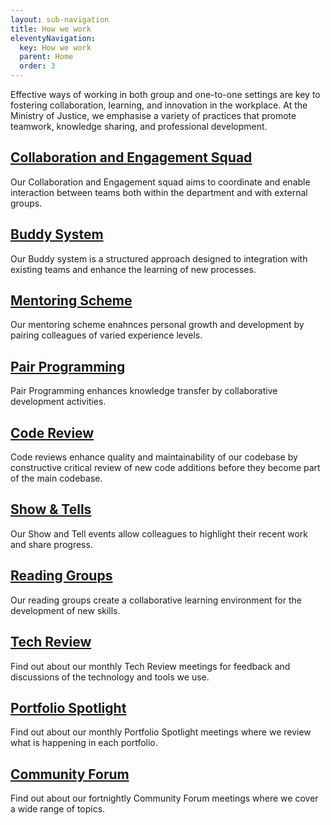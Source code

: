 ```yaml
---
layout: sub-navigation
title: How we work
eleventyNavigation:
  key: How we work
  parent: Home
  order: 3
---
```


Effective ways of working in both group and one-to-one settings are key to fostering collaboration, learning, and innovation in the workplace. At the Ministry of Justice, we emphasise a variety of practices that promote teamwork, knowledge sharing, and professional development.

<div class="grid grid-cols-1 gap-1 pt-8">
  <div class="grid-card">
    <h2 class="govuk-heading-m"><a href="collaboration/" class="govuk-link">Collaboration and Engagement Squad</a></h2>
    <p class="govuk-body">Our Collaboration and Engagement squad aims to coordinate and enable interaction between teams both within the department and with external groups.</p>
  </div>
<div class="grid grid-cols-1 gap-2 pt-8">
  <div class="grid-card">
    <h2 class="govuk-heading-m"><a href="buddy-system/" class="govuk-link">Buddy System</a></h2>
    <p class="govuk-body">Our Buddy system is a structured approach designed to integration with existing teams and enhance the learning of new processes.</p>
  </div>
<div class="grid grid-cols-1 gap-2 pt-8">
  <div class="grid-card">
    <h2 class="govuk-heading-m"><a href="mentoring/" class="govuk-link">Mentoring Scheme</a></h2>
    <p class="govuk-body">Our mentoring scheme enahnces personal growth and development by pairing colleagues of varied experience levels.</p>
  </div>
<div class="grid grid-cols-1 gap-2 pt-8">
  <div class="grid-card">
    <h2 class="govuk-heading-m"><a href="pair/" class="govuk-link">Pair Programming</a></h2>
    <p class="govuk-body">Pair Programming enhances knowledge transfer by collaborative development activities.</p>
  </div>
<div class="grid grid-cols-1 gap-2 pt-8">
  <div class="grid-card">
    <h2 class="govuk-heading-m"><a href="code/" class="govuk-link">Code Review</a></h2>
    <p class="govuk-body">Code reviews enhance quality and maintainability of our codebase by constructive critical review of new code additions before they become part of the main codebase.</p>
  </div>
<div class="grid grid-cols-1 gap-2 pt-8">
  <div class="grid-card">
    <h2 class="govuk-heading-m"><a href="show/" class="govuk-link">Show & Tells</a></h2>
    <p class="govuk-body">Our Show and Tell events allow colleagues to highlight their recent work and share progress.</p>
  </div>
<div class="grid grid-cols-1 gap-2 pt-8">
  <div class="grid-card">
    <h2 class="govuk-heading-m"><a href="reading/" class="govuk-link">Reading Groups</a></h2>
    <p class="govuk-body">Our reading groups create a collaborative learning environment for the development of new skills.</p>
  </div>
<div class="grid grid-cols-1 gap-2 pt-8">
  <div class="grid-card">
    <h2 class="govuk-heading-m"><a href="tech_review/" class="govuk-link">Tech Review </a></h2>
    <p class="govuk-body">Find out about our monthly Tech Review meetings for feedback and discussions of the technology and tools we use.</p>
  </div>
<div class="grid grid-cols-1 gap-2 pt-8">
  <div class="grid-card">
    <h2 class="govuk-heading-m"><a href="portfolio_spotlight/" class="govuk-link">Portfolio Spotlight</a></h2>
    <p class="govuk-body">Find out about our monthly Portfolio Spotlight meetings where we review what is happening in each portfolio.</p>
  </div>
<div class="grid grid-cols-1 gap-2 pt-8">
  <div class="grid-card">
    <h2 class="govuk-heading-m"><a href="community_forum/" class="govuk-link">Community Forum</a></h2>
    <p class="govuk-body">Find out about our fortnightly Community Forum meetings where we cover a wide range of topics.</p>
  </div>
